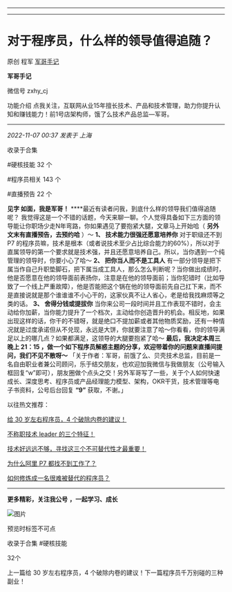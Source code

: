 ----------------------------------------
----------------------------------------
#  对于程序员，什么样的领导值得追随？

原创 程军  [ 军哥手记 ](javascript:void\(0\);)

**军哥手记** ![]()

微信号 zxhy_cj

功能介绍 点我关注，互联网从业15年擅长技术、产品和技术管理，助力你提升认知和赚钱能力！前1号店架构师，饿了么技术产品总监—军哥。

____

_2022-11-07 00:37_ _发表于 上海_

收录于合集

#硬核技能 32 个

#程序员相关 143 个

#直播预告 22 个

**见字 如面，我是军哥！** ****最近有读者问我，到底什么样的领导我们值得追随呢？
我觉得这是一个不错的话题，今天来聊一聊。个人觉得具备如下三方面的领导能让你职场少走N年弯路，你如果遇见了要抱紧大腿，文章马上开始哈（
**另外文末有直播预告，去预约哈** ）～ **1、 技术能力很强还愿意培养你** 对于职级还不到 P7
的程序员嘛，技术是根本（或者说技术至少占比综合能力的60%），所以对于直属领导的第一个要求就是技术强，并且还愿意培养自己。所以，当你遇到一个纯管理的领导时，你要小心了哈～
**2、 把你当人而不是工具人**
有一部分领导是把下属当作自己升职垫脚石，把下属当成工具人，那么怎么判断呢？当你做出成绩时，他是否愿意在他的领导面前表扬你，注意是在他的领导面前；当你犯错时（比如导致了一个线上严重故障），他是否能把这个锅在他的领导面前先自己扛下来，而不是直接说就是那个谁谁谁不小心干的，这家伙真不让人省心，老是给我找麻烦等之类的话。
**3、 舍得分钱或提拔你**
当你来公司一段时间并且工作表现不错时，会主动给你加薪，当你能力提升了一个档次，主动给你创造晋升的机会。相反地，如果出现这样的话，你干的不错呀，就是绝口不提加薪或者其他物质奖励，还有一种情况就是过度承诺但从不兑现，永远是大饼，你就要注意了哈～你看看，你的领导满足以上的哪几点？如果都满足，这领导的大腿要抱紧了哈～
**最后，我决定本周三晚上 21：15 ，做一个如下程序员解惑主题的分享，欢迎带着你的问题来直播间提问，我们不见不散呀～**
「关于作者：军哥，前饿了么、贝壳技术总监，目前是一名自由职业者兼公司顾问，乐于结交朋友，也欢迎加我微信与我做朋友（公号输入框回复“w”即可），朋友圈做个点头之交！另外军哥写了一些，关于个人如何快速成长、深度思考、程序员或产品经理能力模型、架构，OKR干货，技术管理等电子书资料，公号后台回复
**“9”** 获取，不谢。」  

以往热文推荐：

[给 30 岁左右程序员，4
个破除内卷的建议！](http://mp.weixin.qq.com/s?__biz=MzA3MDU2MjM4Ng==&mid=2247496952&idx=1&sn=0b78ebad19d0ed6482ee9d7e9a0955f3&chksm=9f3853c5a84fdad3a9f6bbd9587820be030b60471fe101973e480f48a7636a85cd89f566d127&scene=21#wechat_redirect)  

[不称职技术 leader
的三个特征！](http://mp.weixin.qq.com/s?__biz=MzA3MDU2MjM4Ng==&mid=2247496888&idx=1&sn=805ab40c7fd08368875d3821f6089586&chksm=9f385385a84fda93ab0eeb29f912f9434ca050865b48b110d94f3eb2fb621f9e8aada40da239&scene=21#wechat_redirect)

[技术好远远不够，寻找这三个不可替代性才最重要！](http://mp.weixin.qq.com/s?__biz=MzA3MDU2MjM4Ng==&mid=2247496877&idx=1&sn=aa5924fd28ffc3c697f2b34dc56bba4c&chksm=9f385390a84fda86fb62e6184b41f05473676f815b1e24ef57c24c4ccea633cdb81419a893f8&scene=21#wechat_redirect)  

[为什么阿里 P7
都找不到工作了？](http://mp.weixin.qq.com/s?__biz=MzA3MDU2MjM4Ng==&mid=2247496802&idx=1&sn=341cc2d8a2e72632e80f914a1817dbfe&chksm=9f38535fa84fda494ebe86a95d7de1f6a86bb43c0ba91a6451e87e7651228cba9760a7d75fdf&scene=21#wechat_redirect)

[如何修炼成一名很难被替代的程序员？](http://mp.weixin.qq.com/s?__biz=MzA3MDU2MjM4Ng==&mid=2247496780&idx=1&sn=da5a932426cf766039673bf5fb328dec&chksm=9f385371a84fda6751b9006a6c7115fda487ff39f1bcd2c0004eb3657c3de28ccfa6729188e5&scene=21#wechat_redirect)

[](http://mp.weixin.qq.com/s?__biz=MzA3MDU2MjM4Ng==&mid=2247496888&idx=1&sn=805ab40c7fd08368875d3821f6089586&chksm=9f385385a84fda93ab0eeb29f912f9434ca050865b48b110d94f3eb2fb621f9e8aada40da239&scene=21#wechat_redirect)

* * *

  

 **更多精彩，关注我公号** **，一起学习、成长**

![图片](https://mmbiz.qpic.cn/mmbiz_png/b96CibCt70iaajvl7fD4ZCicMcjhXMp1v6UibM134tIsO1j5yqHyNhh9arj090oAL7zGhRJRq6cFqFOlDZMleLl4pw/640?wx_fmt=png)

预览时标签不可点

收录于合集 #硬核技能

32个

上一篇给 30 岁左右程序员，4 个破除内卷的建议！下一篇程序员千万别碰的三种副业！

